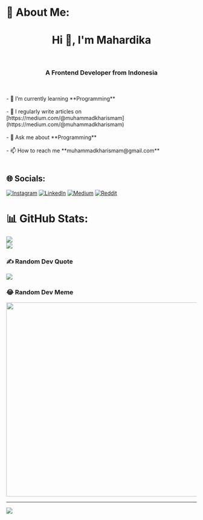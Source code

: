 # 💫 About Me:
<h1 align="center">Hi 👋, I'm Mahardika</h1><br><h3 align="center">A Frontend Developer from Indonesia</h3><br><br>- <!-- 🔭 I’m currently working on **Xetia and Mulia University**<br><br>- --> 🌱 I’m currently learning **Programming**<br><br>- 📝 I regularly write articles on [https://medium.com/@muhammadkharismam](https://medium.com/@muhammadkharismam)<br><br>- 💬 Ask me about **Programming**<br><br>- 📫 How to reach me **muhammadkharismam@gmail.com**<br><br>

## 🌐 Socials:
[![Instagram](https://img.shields.io/badge/Instagram-%23E4405F.svg?logo=Instagram&logoColor=white)](https://instagram.com/dika.tsx) [![LinkedIn](https://img.shields.io/badge/LinkedIn-%230077B5.svg?logo=linkedin&logoColor=white)](https://linkedin.com/in/https://www.linkedin.com/in/muhammad-kharisma-mahardika-aa987b189/) [![Medium](https://img.shields.io/badge/Medium-12100E?logo=medium&logoColor=white)](https://medium.com/@muhammadkharismam) [![Reddit](https://img.shields.io/badge/Reddit-%23FF4500.svg?logo=Reddit&logoColor=white)](https://reddit.com/user/Corazon_ID) 
# 📊 GitHub Stats:
![](https://github-readme-stats.vercel.app/api?username=dooffyy&theme=blueberry&hide_border=false&include_all_commits=false&count_private=false)<br/>
![](https://github-readme-streak-stats.herokuapp.com/?user=dooffyy&theme=blueberry&hide_border=false)<br/>

### ✍️ Random Dev Quote
![](https://quotes-github-readme.vercel.app/api?type=horizontal&theme=tokyonight)

### 😂 Random Dev Meme
<img src="https://random-memer.herokuapp.com/" width="512px"/>

---
[![](https://visitcount.itsvg.in/api?id=dooffyy&icon=0&color=0)](https://visitcount.itsvg.in)
